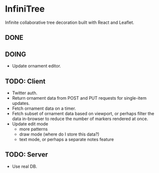 # InfiniTree

Infinite collaborative tree decoration built with React and Leaflet.

## DONE

## DOING
- Update ornament editor.

## TODO: Client
- Twitter auth.
- Return ornament data from POST and PUT requests for single-item updates.
- Fetch ornament data on a timer.
- Fetch subset of ornament data based on viewport, or perhaps filter the data in-browser to reduce the number of markers rendered at once.
- Update edit mode
  - more patterns
  - draw mode (where do I store this data?)
  - text mode, or perhaps a separate notes feature

## TODO: Server
- Use real DB.